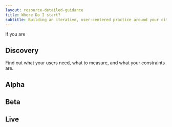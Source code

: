```yaml
---
layout: resource-detailed-guidance
title: Where Do I start?
subtitle: Building an iterative, user-centered practice around your city website
---
```


If you are 

## Discovery
Find out what your users need, what to measure, and what your constraints are.



## Alpha

## Beta


## Live

